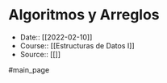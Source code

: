 # Algoritmos y Arreglos

- Date:: [[2022-02-10]]
- Course:: [[Estructuras de Datos I]]
- Source:: [[]]

#main_page 
